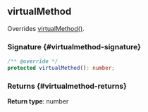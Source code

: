 ## virtualMethod

Overrides [virtualMethod()](docs/test-suite-a/testabstractclass-virtualmethod-method).

### Signature {#virtualmethod-signature}

```typescript
/** @override */
protected virtualMethod(): number;
```

### Returns {#virtualmethod-returns}

**Return type**: number
